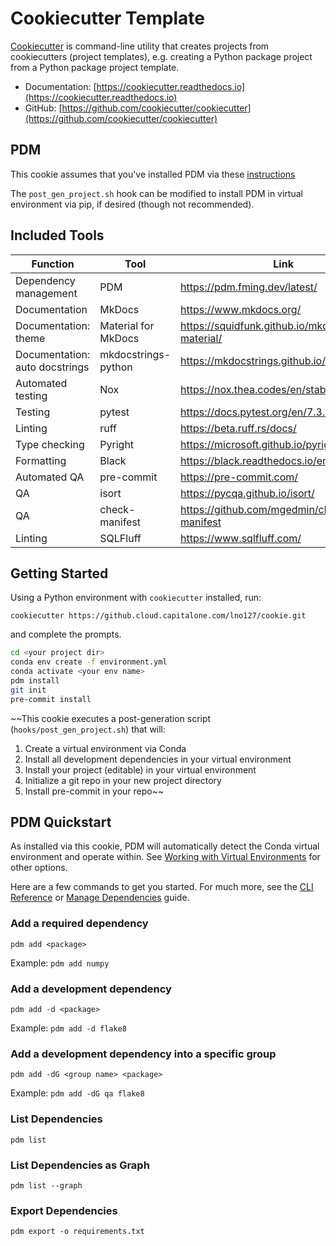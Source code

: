 # Cookiecutter Template

[Cookiecutter](https://cookiecutter.readthedocs.io/en/stable/README.html) is command-line utility 
that creates projects from cookiecutters (project templates), e.g. creating a Python package project 
from a Python package project template.

- Documentation: [https://cookiecutter.readthedocs.io](https://cookiecutter.readthedocs.io)
- GitHub: [https://github.com/cookiecutter/cookiecutter](https://github.com/cookiecutter/cookiecutter)

## PDM 

This cookie assumes that you've installed PDM via these [instructions](https://pdm.fming.dev/latest/#update-the-pdm-version)

The `post_gen_project.sh` hook can be modified to install PDM in virtual environment via pip, if
desired (though not recommended).

## Included Tools

| Function                       | Tool                | Link                                         |
|--------------------------------|---------------------|----------------------------------------------|
| Dependency management          | PDM                 | https://pdm.fming.dev/latest/                |
| Documentation                  | MkDocs              | https://www.mkdocs.org/                      |
| Documentation: theme           | Material for MkDocs | https://squidfunk.github.io/mkdocs-material/ |
| Documentation: auto docstrings | mkdocstrings-python | https://mkdocstrings.github.io/python/       |
| Automated testing              | Nox                 | https://nox.thea.codes/en/stable/index.html  |
| Testing                        | pytest              | https://docs.pytest.org/en/7.3.x/            |
| Linting                        | ruff                | https://beta.ruff.rs/docs/                   |
| Type checking                  | Pyright             | https://microsoft.github.io/pyright/#/       |
| Formatting                     | Black               | https://black.readthedocs.io/en/stable/      |
| Automated QA                   | pre-commit          | https://pre-commit.com/                      |
| QA                             | isort               | https://pycqa.github.io/isort/               |
| QA                             | check-manifest      | https://github.com/mgedmin/check-manifest    |
| Linting                        | SQLFluff            | https://www.sqlfluff.com/                    |

## Getting Started

Using a Python environment with `cookiecutter` installed, run:

`cookiecutter https://github.cloud.capitalone.com/lno127/cookie.git`

and complete the prompts.

```bash
cd <your project dir>
conda env create -f environment.yml
conda activate <your env name>
pdm install
git init
pre-commit install
```

~~This cookie executes a post-generation script (`hooks/post_gen_project.sh`) that will:

1. Create a virtual environment via Conda
2. Install all development dependencies in your virtual environment
3. Install your project (editable) in your virtual environment
4. Initialize a git repo in your new project directory
5. Install pre-commit in your repo~~

## PDM Quickstart

As installed via this cookie, PDM will automatically detect the Conda virtual environment and operate
within. See [Working with Virtual Environments](https://pdm.fming.dev/latest/usage/venv/) for other
options.

Here are a few commands to get you started. For much more, see the [CLI Reference](https://pdm.fming.dev/latest/reference/cli/)
or [Manage Dependencies](https://pdm.fming.dev/latest/usage/dependency/) guide.

### Add a required dependency

`pdm add <package>`

Example: `pdm add numpy`


### Add a development dependency

`pdm add -d <package>`

Example: `pdm add -d flake8`


### Add a development dependency into a specific group

`pdm add -dG <group name> <package>`

Example: `pdm add -dG qa flake8`

### List Dependencies

`pdm list`

### List Dependencies as Graph

`pdm list --graph`

### Export Dependencies

`pdm export -o requirements.txt`